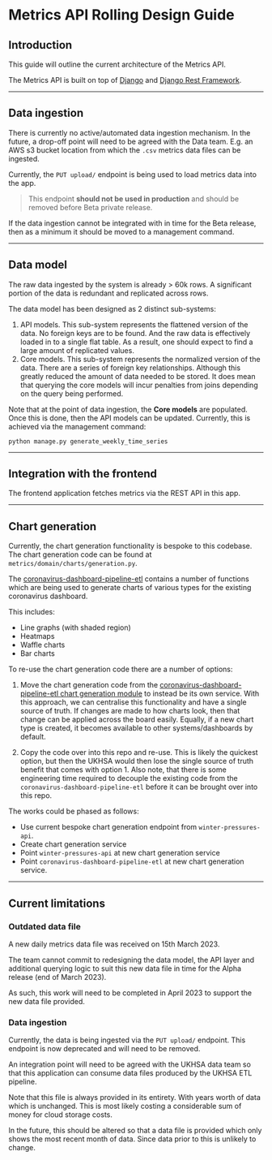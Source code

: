 # Metrics API Rolling Design Guide

## Introduction

This guide will outline the current architecture of the Metrics API.

The Metrics API is built on top of [Django](https://docs.djangoproject.com/en/4.1/)
and [Django Rest Framework](https://www.django-rest-framework.org/).

---

## Data ingestion

There is currently no active/automated data ingestion mechanism.
In the future, a drop-off point will need to be agreed with the Data team.
E.g. an AWS s3 bucket location from which the `.csv` metrics data files can be ingested.

Currently, the `PUT upload/` endpoint is being used to load metrics data into the app.
> This endpoint **should not be used in production** and should be removed before Beta private release.

If the data ingestion cannot be integrated with in time for the Beta release, 
then as a minimum it should be moved to a management command.

---

## Data model

The raw data ingested by the system is already > 60k rows. 
A significant portion of the data is redundant and replicated across rows.

The data model has been designed as 2 distinct sub-systems:

1. API models. This sub-system represents the flattened version of the data. No foreign keys are to be found.
And the raw data is effectively loaded in to a single flat table. 
As a result, one should expect to find a large amount of replicated values.
2. Core models. This sub-system represents the normalized version of the data. 
There are a series of foreign key relationships. Although this greatly reduced the amount of data needed to be stored.
It does mean that querying the core models will incur penalties from joins depending on the query being performed.

Note that at the point of data ingestion, the **Core models** are populated.
Once this is done, then the API models can be updated. 
Currently, this is achieved via the management command:

```
python manage.py generate_weekly_time_series
```

---

## Integration with the frontend

The frontend application fetches metrics via the REST API in this app.

---

## Chart generation

Currently, the chart generation functionality is bespoke to this codebase.
The chart generation code can be found at `metrics/domain/charts/generation.py`.

The [coronavirus-dashboard-pipeline-etl](https://github.com/publichealthengland/coronavirus-dashboard-pipeline-etl)
contains a number of functions which are being used to generate charts of various types 
for the existing coronavirus dashboard. 

This includes:
- Line graphs (with shaded region)
- Heatmaps
- Waffle charts
- Bar charts

To re-use the chart generation code there are a number of options:

1. Move the chart generation code from the [coronavirus-dashboard-pipeline-etl chart generation module](https://github.com/publichealthengland/coronavirus-dashboard-pipeline-etl/blob/development/db_etl_homepage_graphs/grapher.py)
to instead be its own service. 
With this approach, we can centralise this functionality and have a single source of truth. 
If changes are made to how charts look, then that change can be applied across the board easily. 
Equally, if a new chart type is created, it becomes available to other systems/dashboards by default.

2. Copy the code over into this repo and re-use. 
This is likely the quickest option, but then the UKHSA would then lose the single source of truth benefit 
that comes with option 1. Also note, that there is some engineering time required to decouple the existing code from 
the `coronavirus-dashboard-pipeline-etl` before it can be brought over into this repo.

The works could be phased as follows:
- Use current bespoke chart generation endpoint from `winter-pressures-api`.
- Create chart generation service
- Point `winter-pressures-api` at new chart generation service
- Point `coronavirus-dashboard-pipeline-etl` at new chart generation service.

---

## Current limitations

### Outdated data file

A new daily metrics data file was received on 15th March 2023. 

The team cannot commit to redesigning the data model, 
the API layer and additional querying logic to suit this new data file in time 
for the Alpha release (end of March 2023).

As such, this work will need to be completed in April 2023 to support the new data file provided.

### Data ingestion

Currently, the data is being ingested via the `PUT upload/` endpoint. 
This endpoint is now deprecated and will need to be removed.

An integration point will need to be agreed with the UKHSA data team so that this application can consume
data files produced by the UKHSA ETL pipeline.

Note that this file is always provided in its entirety. With years worth of data which is unchanged.
This is most likely costing a considerable sum of money for cloud storage costs.

In the future, this should be altered so that a data file is provided which only shows the most recent month 
of data. Since data prior to this is unlikely to change.

